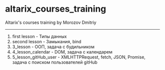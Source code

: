 # altarix_courses_training
Altarix's courses training by Morozov Dmitriy
****
1.  first lesson - Типы данных
2.  second lesson - Замыкания, bind
3.  3_lesson - ООП, задача с будильником
4.  4_lesson_calendar - DOM, задача с календарем
5.  5_lesson_gitHub_user - XMLHTTPRequest, fetch, JSON, Promise, задача с поиском пользователей gitHub
